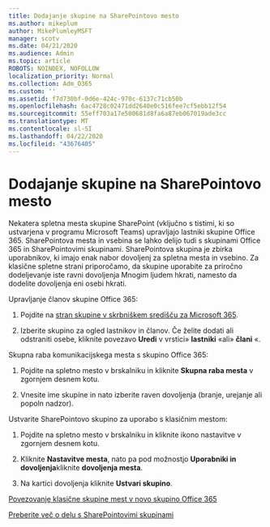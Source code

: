 ```yaml
---
title: Dodajanje skupine na SharePointovo mesto
ms.author: mikeplum
author: MikePlumleyMSFT
manager: scotv
ms.date: 04/21/2020
ms.audience: Admin
ms.topic: article
ROBOTS: NOINDEX, NOFOLLOW
localization_priority: Normal
ms.collection: Adm_O365
ms.custom: ''
ms.assetid: f7d730bf-0d6e-424c-970c-6137c71cb50b
ms.openlocfilehash: 6ac4728c02471dd2640e0c516fee7cf5ebb12f54
ms.sourcegitcommit: 55eff703a17e500681d8fa6a87eb067019ade3cc
ms.translationtype: MT
ms.contentlocale: sl-SI
ms.lasthandoff: 04/22/2020
ms.locfileid: "43676405"
---
```

# <a name="add-a-group-to-a-sharepoint-site"></a>Dodajanje skupine na SharePointovo mesto

Nekatera spletna mesta skupine SharePoint (vključno s tistimi, ki so ustvarjena v programu Microsoft Teams) upravljajo lastniki skupine Office 365. SharePointova mesta in vsebina se lahko delijo tudi s skupinami Office 365 in SharePointovimi skupinami. SharePointova skupina je zbirka uporabnikov, ki imajo enak nabor dovoljenj za spletna mesta in vsebino. Za klasične spletne strani priporočamo, da skupine uporabite za priročno dodeljevanje iste ravni dovoljenja Mnogim ljudem hkrati, namesto da dodelite dovoljenja eni osebi hkrati.
  
Upravljanje članov skupine Office 365:
  
1. Pojdite na [stran skupine v skrbniškem središču za Microsoft 365](https://portal.office.com/adminportal/home#/groups).
    
2. Izberite skupino za ogled lastnikov in članov. Če želite dodati ali odstraniti osebe, kliknite povezavo **Uredi** v vrstici» **lastniki** «ali» **člani** «. 
    
Skupna raba komunikacijskega mesta s skupino Office 365:
  
1. Pojdite na spletno mesto v brskalniku in kliknite **Skupna raba mesta** v zgornjem desnem kotu. 
    
2. Vnesite ime skupine in nato izberite raven dovoljenja (branje, urejanje ali popoln nadzor).
    
Ustvarite SharePointovo skupino za uporabo s klasičnim mestom:
  
1. Pojdite na spletno mesto v brskalniku in kliknite ikono nastavitve v zgornjem desnem kotu.
    
2. Kliknite **Nastavitve mesta**, nato pa pod možnostjo **Uporabniki in dovoljenja**kliknite **dovoljenja mesta**.
    
3. Na kartici dovoljenja kliknite **Ustvari skupino**.
    
[Povezovanje klasične skupine mest v novo skupino Office 365](https://go.microsoft.com/fwlink/?linkid=2008654)
  
[Preberite več o delu s SharePointovimi skupinami](https://go.microsoft.com/fwlink/?linkid=874658)
  

